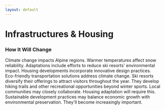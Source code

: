```yaml
---
layout: default
---
```


# Infrastructures & Housing

### How It Will Change

Climate change impacts Alpine regions. Warmer temperatures affect snow reliability. Adaptations include efforts to reduce ski resorts' environmental impact. Housing developments incorporate innovative design practices. Eco-friendly transportation solutions address climate change. Ski resorts diversify their offerings to attract visitors throughout the year. They develop hiking trails and other recreational opportunities beyond winter sports. Local communities may closely collaborate. Housing adaptation will require this. Sustainable development practices may balance economic growth with environmental preservation. They'll become increasingly important.